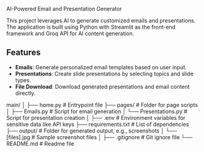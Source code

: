  AI-Powered Email and Presentation Generator

This project leverages AI to generate customized emails and presentations. The application is built using Python with Streamlit as the front-end framework and Groq API for AI content generation.

## Features

- **Emails**: Generate personalized email templates based on user input.
- **Presentations**: Create slide presentations by selecting topics and slide types.
- **File Download**: Download generated presentations and email content directly.


main/
│
├── home.py               # Entrypoint file
├── pages/                # Folder for page scripts
│   ├── Emails.py         # Script for email generation
│   └── Presentations.py  # Script for presentation creation
│
├── .env                  # Environment variables for sensitive data like API keys
├── requirements.txt      # List of dependencies
├── output/               # Folder for generated output, e.g., screenshots
│   └── [files].jpg      # Sample screenshot files
│
├── .gitignore            # Git ignore file
└── README.md             # Readme file
